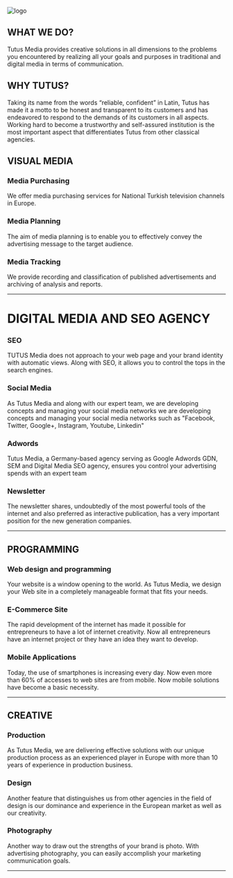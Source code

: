 
![logo](https://tutusmedia.com/wp-content/uploads/2020/03/tutus_logo-opt-1.png)

WHAT WE DO? 
-----------


Tutus Media provides creative solutions in all dimensions to the
problems you encountered by realizing all your goals and purposes in
traditional and digital media in terms of communication.


WHY TUTUS? 
-----------

Taking its name from the words “reliable, confident” in Latin, Tutus has
made it a motto to be honest and transparent to its customers and has
endeavored to respond to the demands of its customers in all aspects.
Working hard to become a trustworthy and self-assured institution is the
most important aspect that differentiates Tutus from other classical
agencies.

VISUAL MEDIA
------------



### Media Purchasing

We offer media purchasing
 services for National Turkish
 television channels in Europe.


### Media Planning 

The aim of media planning is to enable you to effectively convey the
advertising message to the target audience.



### Media Tracking  

We provide recording and classification of published advertisements and
archiving of analysis and reports.

* * * * *

DIGITAL MEDIA AND SEO AGENCY
============================


### SEO 


TUTUS Media does  not approach to your
 web page and your  brand identity with automatic  views. Along with
 SEO, it allows  you to control the tops in the search engines.



### Social Media

As Tutus Media and along with our expert team, we are developing
concepts and managing your social media networks we are developing
concepts and managing your social media networks such as "Facebook,
Twitter, Google+, Instagram, Youtube, Linkedin"



### Adwords

Tutus Media,
 a Germany-based
 agency serving as
 Google Adwords GDN,
 SEM and Digital Media
 SEO agency, ensures
 you control your
 advertising spends
 with an expert team


### Newsletter  

The newsletter
 shares, undoubtedly
 of the most powerful
 tools of the internet
 and also preferred as
 interactive publication,
 has a very important
 position for the new
 generation companies.

* * * * *

PROGRAMMING
-----------




### Web design and programming 

Your website is a window opening
 to the world. As Tutus Media,
 we design your Web site in a
 completely manageable format
 that fits your needs.



### E-Commerce Site

The rapid development of the internet has made it possible for
entrepreneurs to have a lot of internet creativity. Now all
entrepreneurs have an internet project or they have an idea they want to
develop.



### Mobile Applications 

Today, the use of smartphones is increasing every day. Now even more than 60% of accesses to web sites are from mobile. Now mobile solutions have become a basic necessity.

* * * * *

CREATIVE 
--------





### Production 

As Tutus Media, we are delivering effective solutions with our unique
production process as an experienced player in Europe with more than 10
years of experience in production business.



### Design  

Another feature that distinguishes us from other agencies in the field
of design is our dominance and experience in the European market as well
as our creativity.



### Photography

Another way to draw out the strengths of your brand is photo. With
advertising photography, you can easily accomplish your marketing
communication goals.

* * * * *
